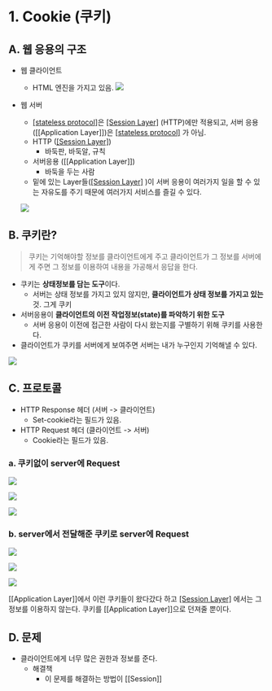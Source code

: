 # 1. Cookie (쿠키)

## A. 웹 응용의 구조

- 웹 클라이언트
	- HTML 엔진을 가지고 있음.
	![](/bin/Network_image/network_3_13.png)
	
- 웹 서버
	- [[stateless protocol]](http://github.com/mildsalmon/Study/blob/Network/Network/docs/stateless%20protocol.md)은 [[Session Layer]](http://github.com/mildsalmon/Study/blob/Network/Network/docs/Session%20Layer.md) (HTTP)에만 적용되고, 서버 응용([[Application Layer]])은 [[stateless protocol]](http://github.com/mildsalmon/Study/blob/Network/Network/docs/stateless%20protocol.md) 가 아님.
	- HTTP ([[Session Layer]](http://github.com/mildsalmon/Study/blob/Network/Network/docs/Session%20Layer.md))
		- 바둑판, 바둑알, 규칙
	- 서버응용 ([[Application Layer]])
		- 바둑을 두는 사람
	- 밑에 있는 Layer들([[Session Layer]](http://github.com/mildsalmon/Study/blob/Network/Network/docs/Session%20Layer.md) )이 서버 응용이 여러가지 일을 할 수 있는 자유도를 주기 때문에 여러가지 서비스를 즐길 수 있다.

	![](/bin/Network_image/network_3_14.png)

## B. 쿠키란?	

> 쿠키는 기억해야할 정보를 클라이언트에게 주고 클라이언트가 그 정보를 서버에게 주면 그 정보를 이용하여 내용을 가공해서 응답을 한다.

- 쿠키는 **상태정보를 담는 도구**이다.
	- 서버는 상태 정보를 가지고 있지 않지만, **클라이언트가 상태 정보를 가지고 있는** 것. 그게 쿠키
- 서버응용이 **클라이언트의 이전 작업정보(state)를 파악하기 위한 도구**
	- 서버 응용이 이전에 접근한 사람이 다시 왔는지를 구별하기 위해 쿠키를 사용한다.
- 클라이언트가 쿠키를 서버에게 보여주면 서버는 내가 누구인지 기억해낼 수 있다.

![](/bin/Network_image/network_3_15.png)

## C. 프로토콜

- HTTP Response 헤더 (서버 -> 클라이언트)
	- Set-cookie라는 필드가 있음.
- HTTP Request 헤더 (클라이언트 -> 서버)
	- Cookie라는 필드가 있음.

### a. 쿠키없이 server에 Request

![](/bin/Network_image/network_3_18.png)

![](/bin/Network_image/network_3_16.png)

![](/bin/Network_image/network_3_17.png)

### b. server에서 전달해준 쿠키로 server에 Request

![](/bin/Network_image/network_3_19.png)

![](/bin/Network_image/network_3_20.png)

![](/bin/Network_image/network_3_21.png)

[[Application Layer]]에서 이런 쿠키들이 왔다갔다 하고 [[Session Layer]](http://github.com/mildsalmon/Study/blob/Network/Network/docs/Session%20Layer.md) 에서는 그 정보를 이용하지 않는다. 쿠키를 [[Application Layer]]으로 던져줄 뿐이다.

## D. 문제

- 클라이언트에게 너무 많은 권한과 정보를 준다.
	- 해결책
		- 이 문제를 해결하는 방법이 [[Session]]